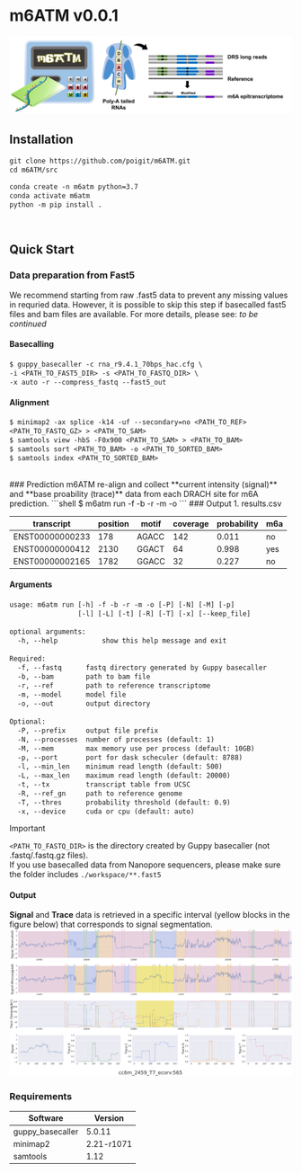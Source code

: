 # m6ATM v0.0.1
![m6ATM](intro.png) 

## Installation
```
git clone https://github.com/poigit/m6ATM.git
cd m6ATM/src
```
```shell
conda create -n m6atm python=3.7
conda activate m6atm
python -m pip install .
```
<br>

## Quick Start
### Data preparation from Fast5
We recommend starting from raw .fast5 data to prevent any missing values in requried data. 
However, it is possible to skip this step if basecalled fast5 files and bam files are available. 
For more details, please see: *to be continued*

#### Basecalling
```shell
$ guppy_basecaller -c rna_r9.4.1_70bps_hac.cfg \
-i <PATH_TO_FAST5_DIR> -s <PATH_TO_FASTQ_DIR> \
-x auto -r --compress_fastq --fast5_out  
```
#### Alignment
```shell
$ minimap2 -ax splice -k14 -uf --secondary=no <PATH_TO_REF> <PATH_TO_FASTQ_GZ> > <PATH_TO_SAM>
$ samtools view -hbS -F0x900 <PATH_TO_SAM> > <PATH_TO_BAM>
$ samtools sort <PATH_TO_BAM> -o <PATH_TO_SORTED_BAM> 	
$ samtools index <PATH_TO_SORTED_BAM>
```
<br>
### Prediction
m6ATM re-align and collect **current intensity (signal)** and **base proability (trace)** data from each DRACH site for m6A prediction.
```shell
$ m6atm run -f <PATH_TO_FASTQ_DIR> -b <PATH_TO_SORTED_BAM> -r <PATH_TO_REF> -m <PATH_TO_MODEL> -o <PATH_TO_OUTDIR>
```
### Output
1. results.csv
  
| transcript | position | motif | coverage | probability | m6a 
| --- | --- | --- | --- | --- | --- |
| ENST00000000233 | 178 | AGACC | 142 | 0.011 | no |
| ENST00000000412 | 2130 | GGACT | 64 | 0.998 | yes |
| ENST00000002165 | 1782 | GGACC | 32 | 0.227 | no |

#### Arguments
```
usage: m6atm run [-h] -f -b -r -m -o [-P] [-N] [-M] [-p]
                 [-l] [-L] [-t] [-R] [-T] [-x] [--keep_file]

optional arguments:
  -h, --help           show this help message and exit

Required:
  -f, --fastq      fastq directory generated by Guppy basecaller
  -b, --bam        path to bam file
  -r, --ref        path to reference transcriptome
  -m, --model      model file
  -o, --out        output directory

Optional:
  -P, --prefix     output file prefix
  -N, --processes  number of processes (default: 1)
  -M, --mem        max memory use per process (default: 10GB)
  -p, --port       port for dask scheculer (default: 8788)
  -l, --min_len    minimum read length (default: 500)
  -L, --max_len    maximum read length (default: 20000)
  -t, --tx         transcript table from UCSC
  -R, --ref_gn     path to reference genome
  -T, --thres      probability threshold (default: 0.9)
  -x, --device     cuda or cpu (default: auto)
```

> [!IMPORTANT]
> ```<PATH_TO_FASTQ_DIR>``` is the directory created by Guppy basecaller (not .fastq/.fastq.gz files).<br/>
> If you use basecalled data from Nanopore sequencers, please make sure the folder includes ```./workspace/**.fast5```

#### Output


**Signal** and **Trace** data is retrieved in a specific interval (yellow blocks in the figure below) that corresponds to signal segmentation.
![collection](fig1.png) 

### Requirements
| Software | Version |
| --- | --- |
| guppy_basecaller | 5.0.11 |
| minimap2 | 2.21-r1071 |
| samtools | 1.12 |
